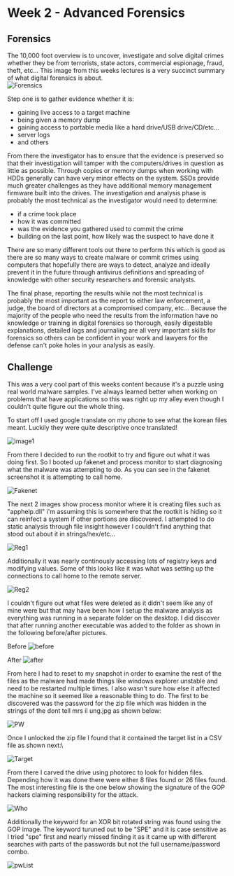 # Week 2 - Advanced Forensics

## Forensics

The 10,000 foot overview is to uncover, investigate and solve digital crimes whether they be from terrorists, state actors, commercial espionage, fraud, theft, etc... This image from this weeks lectures is a very succinct summary of what digital forensics is about. \
<img src="Forensics.png" alt="Forensics" class="inline"/>

Step one is to gather evidence whether it is:
- gaining live access to a target machine
- being given a memory dump
- gaining access to portable media like a hard drive/USB drive/CD/etc...
- server logs
- and others

From there the investigator has to ensure that the evidence is preserved so that their investigation will tamper with the computers/drives in question as little as possible.  Through copies or memory dumps when working with HDDs generally can have very minor effects on the system.  SSDs provide much greater challenges as they have additional memory management firmware built into the drives. The investigation and analysis phase is probably the most technical as the investigator would need to determine:
- if a crime took place
- how it was committed
- was the evidence you gathered used to commit the crime
- building on the last point, how likely was the suspect to have done it

There are so many different tools out there to perform this which is good as there are so many ways to create malware or commit crimes using computers that hopefully there are ways to detect, analyze and ideally prevent it in the future through antivirus definitions and spreading of knowledge with other security researchers and forensic analysts.

The final phase, reporting the results while not the most technical is probably the most important as the report to either law enforcement, a judge, the board of directors at a compromised company, etc...  Because the majority of the people who need the results from the information have no knowledge or training in digital forensics so thorough, easily digestable explanations, detailed logs and journaling are all very important skills for forensics so others can be confident in your work and lawyers for the defense can't poke holes in your analysis as easily.

## Challenge

This was a very cool part of this weeks content because it's a puzzle using real world malware samples.  I've always learned better when working on problems that have applications so this was right up my alley even though I couldn't quite figure out the whole thing.

To start off I used google translate on my phone to see what the korean files meant.  Luckily they were quite descriptive once translated!

<img src="image1.png" alt="image1" class="inline"/>

From there I decided to run the rootkit to try and figure out what it was doing first.  So I booted up fakenet and process monitor to start diagnosing what the malware was attempting to do. As you can see in the fakenet screenshot it is attempting to call home.

<img src="Fakenet.png" alt="Fakenet" class="inline"/>

The next 2 images show process monitor where it is creating files such as "apphelp.dll" i'm assuming this is somewhere that the rootkit is hiding so it can reinfect a system if other portions are discovered.  I attempted to do static analysis through file insight however I couldn't find anything that stood out about it in strings/hex/etc... 

<img src="Reg1.png" alt="Reg1" class="inline"/>

Additionally it was nearly continously accessing lots of registry keys and modifying values.  Some of this looks like it was what was setting up the connections to call home to the remote server. 

<img src="Reg2.png" alt="Reg2" class="inline"/>

I couldn't figure out what files were deleted as it didn't seem like any of mine were but that may have been how I setup the malware analysis as everything was running in a separate folder on the desktop.  I did discover that after running another executable was added to the folder as shown in the following before/after pictures.

Before
<img src="before.png" alt="before" class="inline"/>

After
<img src="after.png" alt="after" class="inline"/>

From here I had to reset to my snapshot in order to examine the rest of the files as the malware had made things like windows explorer unstable and need to be restarted multiple times.  I also wasn't sure how else it affected the machine so it seemed like a reasonable thing to do. The first to be discovered was the password for the zip file which was hidden in the strings of the dont tell mrs il ung.jpg as shown below:

<img src="PW.png" alt="PW" class="inline"/>

Once I unlocked the zip file I found that it contained the target list in a CSV file as shown next:\

<img src="Target.png" alt="Target" class="inline"/>

From there I carved the drive using photorec to look for hidden files.  Depending how it was done there were either 8 files found or 26 files found.  The most interesting file is the one below showing the signature of the GOP hackers claiming responsibility for the attack.  

<img src="Who.png" alt="Who" class="inline"/>

Additionally the keyword for an XOR bit rotated string was found using the GOP image.  The keyword turuned out to be "SPE" and it is case sensitive as I tried "spe" first and nearly missed finding it as it came up with different searches with parts of the passwords but not the full username/password combo.

<img src="pwList.png" alt="pwList" class="inline"/>
